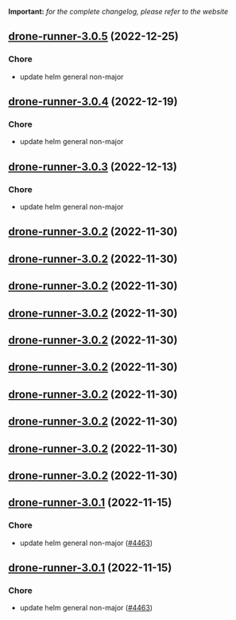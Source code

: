 **Important:**
*for the complete changelog, please refer to the website*




## [drone-runner-3.0.5](https://github.com/truecharts/charts/compare/drone-runner-3.0.4...drone-runner-3.0.5) (2022-12-25)

### Chore

- update helm general non-major
  
  


## [drone-runner-3.0.4](https://github.com/truecharts/charts/compare/drone-runner-3.0.3...drone-runner-3.0.4) (2022-12-19)

### Chore

- update helm general non-major
  
  


## [drone-runner-3.0.3](https://github.com/truecharts/charts/compare/drone-runner-3.0.2...drone-runner-3.0.3) (2022-12-13)

### Chore

- update helm general non-major
  
  


## [drone-runner-3.0.2](https://github.com/truecharts/charts/compare/drone-runner-3.0.1...drone-runner-3.0.2) (2022-11-30)




## [drone-runner-3.0.2](https://github.com/truecharts/charts/compare/drone-runner-3.0.1...drone-runner-3.0.2) (2022-11-30)




## [drone-runner-3.0.2](https://github.com/truecharts/charts/compare/drone-runner-3.0.1...drone-runner-3.0.2) (2022-11-30)




## [drone-runner-3.0.2](https://github.com/truecharts/charts/compare/drone-runner-3.0.1...drone-runner-3.0.2) (2022-11-30)




## [drone-runner-3.0.2](https://github.com/truecharts/charts/compare/drone-runner-3.0.1...drone-runner-3.0.2) (2022-11-30)




## [drone-runner-3.0.2](https://github.com/truecharts/charts/compare/drone-runner-3.0.1...drone-runner-3.0.2) (2022-11-30)




## [drone-runner-3.0.2](https://github.com/truecharts/charts/compare/drone-runner-3.0.1...drone-runner-3.0.2) (2022-11-30)




## [drone-runner-3.0.2](https://github.com/truecharts/charts/compare/drone-runner-3.0.1...drone-runner-3.0.2) (2022-11-30)




## [drone-runner-3.0.2](https://github.com/truecharts/charts/compare/drone-runner-3.0.1...drone-runner-3.0.2) (2022-11-30)




## [drone-runner-3.0.2](https://github.com/truecharts/charts/compare/drone-runner-3.0.1...drone-runner-3.0.2) (2022-11-30)




## [drone-runner-3.0.1](https://github.com/truecharts/charts/compare/drone-runner-3.0.0...drone-runner-3.0.1) (2022-11-15)

### Chore

- update helm general non-major ([#4463](https://github.com/truecharts/charts/issues/4463))
  
  


## [drone-runner-3.0.1](https://github.com/truecharts/charts/compare/drone-runner-3.0.0...drone-runner-3.0.1) (2022-11-15)

### Chore

- update helm general non-major ([#4463](https://github.com/truecharts/charts/issues/4463))
  
  
